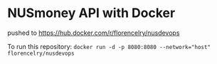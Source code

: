 # NUSmoney API with Docker

pushed to https://hub.docker.com/r/florencelry/nusdevops

To run this repository:
`docker run -d -p 8080:8080 --network="host" florencelry/nusdevops`